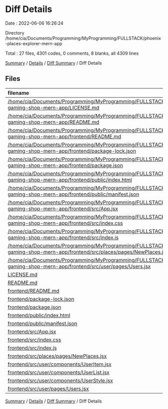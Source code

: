 # Diff Details

Date : 2022-06-06 16:26:24

Directory /home/cia/Documents/Programming/MyProgramming/FULLSTACK/phoenix-places-explorer-mern-app

Total : 27 files,  4301 codes, 0 comments, 8 blanks, all 4309 lines

[Summary](results.md) / [Details](details.md) / [Diff Summary](diff.md) / Diff Details

## Files
| filename | language | code | comment | blank | total |
| :--- | :--- | ---: | ---: | ---: | ---: |
| [/home/cia/Documents/Programming/MyProgramming/FULLSTACK/phoenix-gaming-shop-mern-app/LICENSE.md](//home/cia/Documents/Programming/MyProgramming/FULLSTACK/phoenix-gaming-shop-mern-app/LICENSE.md) | Markdown | -17 | 0 | -5 | -22 |
| [/home/cia/Documents/Programming/MyProgramming/FULLSTACK/phoenix-gaming-shop-mern-app/README.md](//home/cia/Documents/Programming/MyProgramming/FULLSTACK/phoenix-gaming-shop-mern-app/README.md) | Markdown | 0 | 0 | -1 | -1 |
| [/home/cia/Documents/Programming/MyProgramming/FULLSTACK/phoenix-gaming-shop-mern-app/frontend/README.md](//home/cia/Documents/Programming/MyProgramming/FULLSTACK/phoenix-gaming-shop-mern-app/frontend/README.md) | Markdown | -38 | 0 | -33 | -71 |
| [/home/cia/Documents/Programming/MyProgramming/FULLSTACK/phoenix-gaming-shop-mern-app/frontend/package-lock.json](//home/cia/Documents/Programming/MyProgramming/FULLSTACK/phoenix-gaming-shop-mern-app/frontend/package-lock.json) | JSON | -25,142 | 0 | -1 | -25,143 |
| [/home/cia/Documents/Programming/MyProgramming/FULLSTACK/phoenix-gaming-shop-mern-app/frontend/package.json](//home/cia/Documents/Programming/MyProgramming/FULLSTACK/phoenix-gaming-shop-mern-app/frontend/package.json) | JSON | -39 | 0 | -1 | -40 |
| [/home/cia/Documents/Programming/MyProgramming/FULLSTACK/phoenix-gaming-shop-mern-app/frontend/public/index.html](//home/cia/Documents/Programming/MyProgramming/FULLSTACK/phoenix-gaming-shop-mern-app/frontend/public/index.html) | HTML | -20 | -23 | -1 | -44 |
| [/home/cia/Documents/Programming/MyProgramming/FULLSTACK/phoenix-gaming-shop-mern-app/frontend/public/manifest.json](//home/cia/Documents/Programming/MyProgramming/FULLSTACK/phoenix-gaming-shop-mern-app/frontend/public/manifest.json) | JSON | -25 | 0 | -1 | -26 |
| [/home/cia/Documents/Programming/MyProgramming/FULLSTACK/phoenix-gaming-shop-mern-app/frontend/src/App.jsx](//home/cia/Documents/Programming/MyProgramming/FULLSTACK/phoenix-gaming-shop-mern-app/frontend/src/App.jsx) | JavaScript | -25 | 0 | -3 | -28 |
| [/home/cia/Documents/Programming/MyProgramming/FULLSTACK/phoenix-gaming-shop-mern-app/frontend/src/index.css](//home/cia/Documents/Programming/MyProgramming/FULLSTACK/phoenix-gaming-shop-mern-app/frontend/src/index.css) | CSS | -12 | 0 | -2 | -14 |
| [/home/cia/Documents/Programming/MyProgramming/FULLSTACK/phoenix-gaming-shop-mern-app/frontend/src/index.js](//home/cia/Documents/Programming/MyProgramming/FULLSTACK/phoenix-gaming-shop-mern-app/frontend/src/index.js) | JavaScript | -10 | -3 | -3 | -16 |
| [/home/cia/Documents/Programming/MyProgramming/FULLSTACK/phoenix-gaming-shop-mern-app/frontend/src/places/pages/NewPlaces.jsx](//home/cia/Documents/Programming/MyProgramming/FULLSTACK/phoenix-gaming-shop-mern-app/frontend/src/places/pages/NewPlaces.jsx) | JavaScript | -5 | 0 | -3 | -8 |
| [/home/cia/Documents/Programming/MyProgramming/FULLSTACK/phoenix-gaming-shop-mern-app/frontend/src/user/pages/Users.jsx](//home/cia/Documents/Programming/MyProgramming/FULLSTACK/phoenix-gaming-shop-mern-app/frontend/src/user/pages/Users.jsx) | JavaScript | -5 | 0 | -3 | -8 |
| [LICENSE.md](/LICENSE.md) | Markdown | 17 | 0 | 5 | 22 |
| [README.md](/README.md) | Markdown | 0 | 0 | 1 | 1 |
| [frontend/README.md](/frontend/README.md) | Markdown | 38 | 0 | 33 | 71 |
| [frontend/package-lock.json](/frontend/package-lock.json) | JSON | 29,336 | 0 | 1 | 29,337 |
| [frontend/package.json](/frontend/package.json) | JSON | 44 | 0 | 1 | 45 |
| [frontend/public/index.html](/frontend/public/index.html) | HTML | 23 | 23 | 1 | 47 |
| [frontend/public/manifest.json](/frontend/public/manifest.json) | JSON | 25 | 0 | 1 | 26 |
| [frontend/src/App.jsx](/frontend/src/App.jsx) | JavaScript | 25 | 0 | 3 | 28 |
| [frontend/src/index.css](/frontend/src/index.css) | CSS | 6 | 0 | 0 | 6 |
| [frontend/src/index.js](/frontend/src/index.js) | JavaScript | 10 | 3 | 3 | 16 |
| [frontend/src/places/pages/NewPlaces.jsx](/frontend/src/places/pages/NewPlaces.jsx) | JavaScript | 6 | 0 | 3 | 9 |
| [frontend/src/user/components/UserItem.jsx](/frontend/src/user/components/UserItem.jsx) | JavaScript | 31 | 0 | 4 | 35 |
| [frontend/src/user/components/UserList.jsx](/frontend/src/user/components/UserList.jsx) | JavaScript | 30 | 0 | 4 | 34 |
| [frontend/src/user/components/UserStyle.jsx](/frontend/src/user/components/UserStyle.jsx) | JavaScript | 36 | 0 | 3 | 39 |
| [frontend/src/user/pages/Users.jsx](/frontend/src/user/pages/Users.jsx) | JavaScript | 12 | 0 | 2 | 14 |

[Summary](results.md) / [Details](details.md) / [Diff Summary](diff.md) / Diff Details